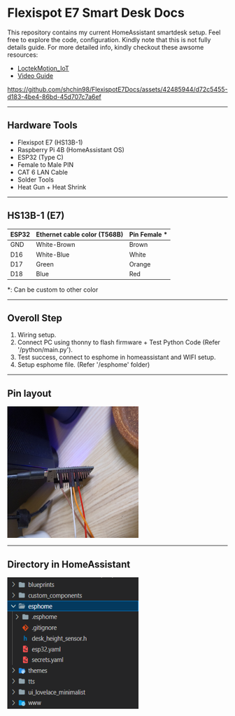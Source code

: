 # Flexispot E7 Smart Desk Docs

This repository contains my current HomeAssistant smartdesk setup. Feel free to explore the code, configuration. Kindly note that this is not fully details guide. For more detailed info, kindly checkout these awsome resources:

- [LoctekMotion_IoT](https://github.com/iMicknl/LoctekMotion_IoT/tree/main)
- [Video Guide](https://www.youtube.com/watch?v=ZebpHxfhHfA&t=1s)


https://github.com/shchin98/FlexispotE7Docs/assets/42485944/d72c5455-d183-4be4-86bd-45d707c7a6ef


---

## Hardware Tools

- Flexispot E7 (HS13B-1)
- Raspberry Pi 4B (HomeAssistant OS)
- ESP32 (Type C)
- Female to Male PIN
- CAT 6 LAN Cable
- Solder Tools
- Heat Gun + Heat Shrink

---

## HS13B-1 (E7)

| ESP32   | Ethernet cable color (T568B) | Pin Female * |
| ------- | --------------------------- | ---------- |
| GND     | White-Brown                 | Brown      |
| D16     | White-Blue                  | White      |
| D17     | Green                       | Orange     |
| D18     | Blue                        | Red        |

*: Can be custom to other color

---

## Overoll Step

1. Wiring setup.
2. Connect PC using thonny to flash firmware + Test Python Code (Refer '/python/main.py').
3. Test success, connect to esphome in homeassistant and WIFI setup.
4. Setup esphome file. (Refer '/esphome' folder)

---

## Pin layout

<img src="img/pinEsp32.png" alt="Pin Layout" width="300" height="300">

---

## Directory in HomeAssistant

<img src="img/filetree.png" alt="Directory Structure" width="300" height="300">
